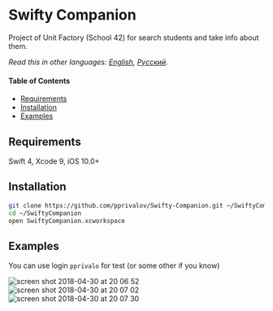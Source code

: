 # Swifty Companion
Project of Unit Factory (School 42) for search students and take info about them.

*Read this in other languages: [English](README.md), [Русский](README-ru.md).*

#### Table of Contents

- [Requirements](#requirements)
- [Installation](#installation)
- [Examples](#examples)

## Requirements

Swift 4, Xcode 9, iOS 10.0+

## Installation

```bash
git clone https://github.com/pprivalov/Swifty-Companion.git ~/SwiftyCompanion
cd ~/SwiftyCompanion
open SwiftyCompanion.xcworkspace
```
## Examples

You can use login ```pprivalo``` for test (or some other if you know)

![screen shot 2018-04-30 at 20 06 52](https://user-images.githubusercontent.com/25153772/39440061-62a1d2ae-4cb2-11e8-8b54-be0c87a7c34a.png)
![screen shot 2018-04-30 at 20 07 02](https://user-images.githubusercontent.com/25153772/39440063-62c0c510-4cb2-11e8-8b0f-7709b4f1b31b.png)
![screen shot 2018-04-30 at 20 07 30](https://user-images.githubusercontent.com/25153772/39440064-62e14c72-4cb2-11e8-857a-d116ecc07cf2.png)

